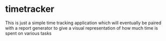 # timetracker

This is just a simple time tracking application which will eventually be paired with a report generator to give a visual representation of how much time is spent
on various tasks
